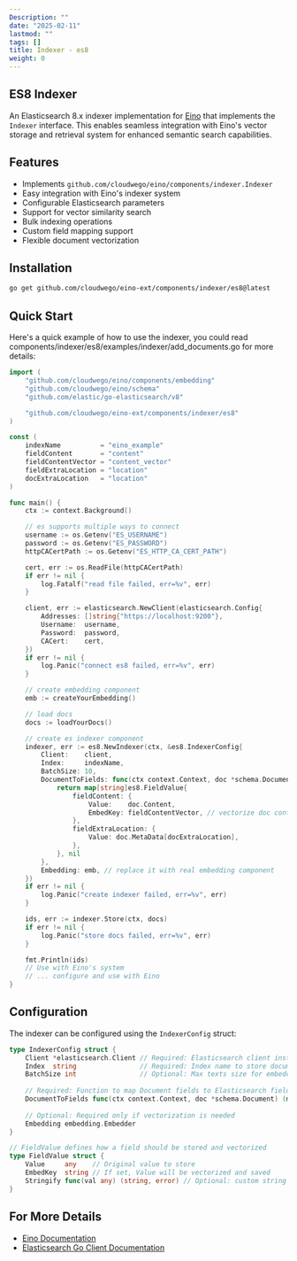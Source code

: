 ```yaml
---
Description: ""
date: "2025-02-11"
lastmod: ""
tags: []
title: Indexer - es8
weight: 0
---
```


## ES8 Indexer

An Elasticsearch 8.x indexer implementation for [Eino](https://github.com/cloudwego/eino) that implements the `Indexer` interface. This enables seamless integration with Eino's vector storage and retrieval system for enhanced semantic search capabilities.

## Features

- Implements `github.com/cloudwego/eino/components/indexer.Indexer`
- Easy integration with Eino's indexer system
- Configurable Elasticsearch parameters
- Support for vector similarity search
- Bulk indexing operations
- Custom field mapping support
- Flexible document vectorization

## Installation

```bash
go get github.com/cloudwego/eino-ext/components/indexer/es8@latest
```

## Quick Start

Here's a quick example of how to use the indexer, you could read components/indexer/es8/examples/indexer/add_documents.go for more details:

```go
import (
	"github.com/cloudwego/eino/components/embedding"
	"github.com/cloudwego/eino/schema"
	"github.com/elastic/go-elasticsearch/v8"

	"github.com/cloudwego/eino-ext/components/indexer/es8"
)

const (
	indexName          = "eino_example"
	fieldContent       = "content"
	fieldContentVector = "content_vector"
	fieldExtraLocation = "location"
	docExtraLocation   = "location"
)

func main() {
	ctx := context.Background()

	// es supports multiple ways to connect
	username := os.Getenv("ES_USERNAME")
	password := os.Getenv("ES_PASSWORD")
	httpCACertPath := os.Getenv("ES_HTTP_CA_CERT_PATH")

	cert, err := os.ReadFile(httpCACertPath)
	if err != nil {
		log.Fatalf("read file failed, err=%v", err)
	}

	client, err := elasticsearch.NewClient(elasticsearch.Config{
		Addresses: []string{"https://localhost:9200"},
		Username:  username,
		Password:  password,
		CACert:    cert,
	})
    if err != nil {
		log.Panic("connect es8 failed, err=%v", err)
	}

	// create embedding component
	emb := createYourEmbedding()

	// load docs
	docs := loadYourDocs()

	// create es indexer component
	indexer, err := es8.NewIndexer(ctx, &es8.IndexerConfig{
		Client:    client,
		Index:     indexName,
		BatchSize: 10,
		DocumentToFields: func(ctx context.Context, doc *schema.Document) (field2Value map[string]es8.FieldValue, err error) {
			return map[string]es8.FieldValue{
				fieldContent: {
					Value:    doc.Content,
					EmbedKey: fieldContentVector, // vectorize doc content and save vector to field "content_vector"
				},
				fieldExtraLocation: {
					Value: doc.MetaData[docExtraLocation],
				},
			}, nil
		},
		Embedding: emb, // replace it with real embedding component
	})
    if err != nil {
		log.Panic("create indexer failed, err=%v", err)
	}

	ids, err := indexer.Store(ctx, docs)
    if err != nil {
		log.Panic("store docs failed, err=%v", err)
	}

	fmt.Println(ids)
    // Use with Eino's system
    // ... configure and use with Eino
}
```

## Configuration

The indexer can be configured using the `IndexerConfig` struct:

```go
type IndexerConfig struct {
    Client *elasticsearch.Client // Required: Elasticsearch client instance
    Index  string                // Required: Index name to store documents
    BatchSize int                // Optional: Max texts size for embedding (default: 5)
    
    // Required: Function to map Document fields to Elasticsearch fields
    DocumentToFields func(ctx context.Context, doc *schema.Document) (map[string]FieldValue, error)
    
    // Optional: Required only if vectorization is needed
    Embedding embedding.Embedder
}

// FieldValue defines how a field should be stored and vectorized
type FieldValue struct {
    Value     any    // Original value to store
    EmbedKey  string // If set, Value will be vectorized and saved
    Stringify func(val any) (string, error) // Optional: custom string conversion
}
```

## For More Details

- [Eino Documentation](https://github.com/cloudwego/eino)
- [Elasticsearch Go Client Documentation](https://github.com/elastic/go-elasticsearch)
